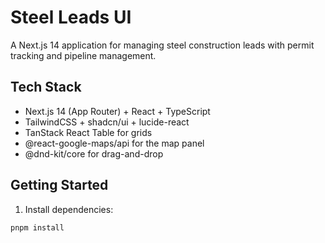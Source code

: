 # Steel Leads UI

A Next.js 14 application for managing steel construction leads with permit tracking and pipeline management.

## Tech Stack

- Next.js 14 (App Router) + React + TypeScript
- TailwindCSS + shadcn/ui + lucide-react
- TanStack React Table for grids
- @react-google-maps/api for the map panel
- @dnd-kit/core for drag-and-drop

## Getting Started

1. Install dependencies:
```bash
pnpm install
